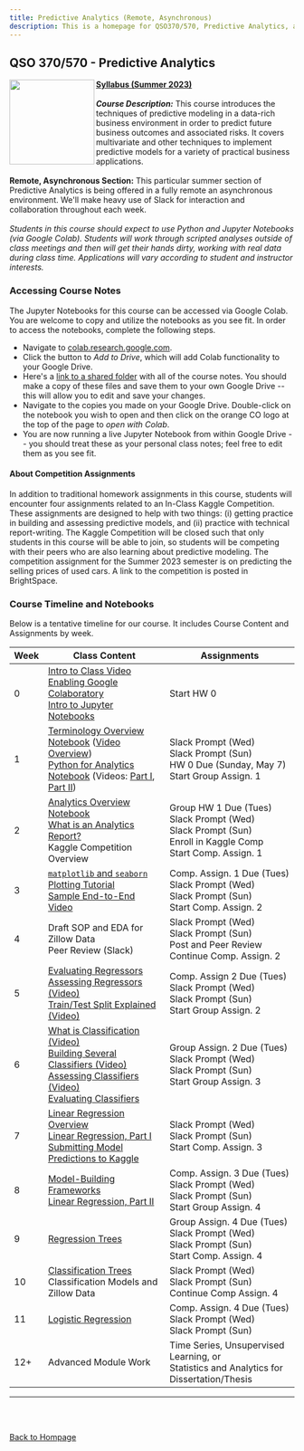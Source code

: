 ```yaml
---
title: Predictive Analytics (Remote, Asynchronous)
description: This is a homepage for QSO370/570, Predictive Analytics, at Southern New Hampshire University. The course covers predictive modeling in both the regression and classification settings. Topics covered include linear and curvi-linear regression, tree-based models, logistic regression, cross-validation, hyperparameter tuning, model assessment, and more.
---
```


## QSO 370/570 - Predictive Analytics

<img src="/SiteFiles/PredictiveAnalytics.jpg" align="left" width=150>[**Syllabus (Summer 2023)**](https://drive.google.com/file/d/1qLpncU502GH8MyOKrimO3Z2542lPtfpA/view?usp=share_link)<br/>
<br/>
***Course Description:*** This course introduces the techniques of predictive modeling in a data-rich business 
environment in order to predict future business outcomes and associated risks. It covers multivariate and other 
techniques to implement predictive models for a variety of practical business applications.<br/>
<br/>
**Remote, Asynchronous Section:** This particular summer section of Predictive Analytics is being offered in a fully 
remote an asynchronous environment. We'll make heavy use of Slack for interaction and collaboration throughout each
week.<br/>
<br/>
*Students in this course should expect to use Python and Jupyter Notebooks (via Google Colab). Students will work 
through scripted analyses outside of class meetings and then will get their hands dirty, working with real data during 
class time. Applications will vary according to student and instructor interests.*

### Accessing Course Notes

The Jupyter Notebooks for this course can be accessed via Google Colab. You are welcome to copy and utilize the notebooks 
as you see fit. In order to access the notebooks, complete the following steps.  
+ Navigate to [colab.research.google.com](colab.research.google.com).
+ Click the button to *Add to Drive*, which will add Colab functionality to your Google Drive.
+ Here's a [link to a shared folder](https://drive.google.com/drive/folders/1NKhGM_PLrXzsRP5aqecvIrPeJWWYJp-g?usp=share_link) 
with all of the course notes. You should make a copy of these files and save them to your own Google Drive -- this will allow 
you to edit and save your changes.
+ Navigate to the copies you made on your Google Drive. Double-click on the notebook you wish to open and then click on the 
orange CO logo at the top of the page to *open with Colab*.
+ You are now running a live Jupyter Notebook from within Google Drive -- you should treat these as your personal class notes; 
feel free to edit them as you see fit.

#### About Competition Assignments

In addition to traditional homework assignments in this course, students will encounter four assignments related to an 
In-Class Kaggle Competition. These assignments are designed to help with two things: (i) getting practice in building and 
assessing predictive models, and (ii) practice with technical report-writing. The Kaggle Competition will be closed such that 
only students in this course will be able to join, so students will be competing with their peers who are also learning about 
predictive modeling. The competition assignment for the Summer 2023 semester is on predicting the selling prices of used cars. 
A link to the competition is posted in BrightSpace.

### Course Timeline and Notebooks

Below is a tentative timeline for our course. It includes Course Content and Assignments by week.

| Week | Class Content | Assignments |
|---------------|--------------|--------------|
| 0 | [Intro to Class Video](https://youtu.be/pjeqjpvAm88)<br/> [Enabling Google Colaboratory](https://youtu.be/y_yRHa0nF1w) <br/> [Intro to Jupyter Notebooks](https://youtu.be/PiZ4DOz-8Qg) | Start HW 0 |
| 1 | [Terminology Overview Notebook](https://drive.google.com/file/d/17lKP6we86m62OYsn4QGKST3Po-3XF8jD/view?usp=share_link) ([Video Overview](https://youtu.be/wTLqhm42skM)) <br/> [Python for Analytics Notebook](https://drive.google.com/file/d/186A8tMcz_6B0UhpVZVXBTiXjvgnwe5hB/view?usp=share_link) (Videos: [Part I](https://youtu.be/VXKTCAAX-GE), [Part II](https://youtu.be/MR0lOgFiM3g)) | Slack Prompt (Wed) <br/> Slack Prompt (Sun) <br/> HW 0 Due (Sunday, May 7) <br/> Start Group Assign. 1 |
| 2 | [Analytics Overview Notebook](https://drive.google.com/file/d/184n1eYZK9ngIB7S6OzT8pr5OEh4uJT4M/view?usp=share_link) <br/> [What is an Analytics Report?](https://agmath.github.io/RegressionCourse/WhatIsAnAnalyticsReport.html) <br/> Kaggle Competition Overview | Group HW 1 Due (Tues) <br/> Slack Prompt (Wed) <br/> Slack Prompt (Sun) <br/> Enroll in Kaggle Comp <br/> Start Comp. Assign. 1 |
| 3 | [`matplotlib` and `seaborn` Plotting Tutorial](https://drive.google.com/file/d/18kt8fZPlHXFBNRpk2p5TSIW9_tomng3u/view?usp=share_link) <br/> [Sample End-to-End Video](https://youtu.be/crM7yqiXgck) | Comp. Assign. 1 Due (Tues) <br/> Slack Prompt (Wed) <br/> Slack Prompt (Sun) <br/> Start Comp. Assign. 2 |
| 4 | Draft SOP and EDA for Zillow Data <br/> Peer Review (Slack) | Slack Prompt (Wed) <br/> Slack Prompt (Sun)<br/> Post and Peer Review<br/> Continue Comp. Assign. 2 |
| 5 | [Evaluating Regressors](https://drive.google.com/file/d/18jucL0LnWhe1uN2O7lO4bf-YSdHYVN3T/view?usp=share_link)<br/> [Assessing Regressors (Video)](https://youtu.be/I3pEXOCufrk) <br/> [Train/Test Split Explained (Video)](https://youtu.be/CpiTxg6iwS8) | Comp. Assign 2 Due (Tues) <br/> Slack Prompt (Wed) <br/> Slack Prompt (Sun) <br/> Start Group Assign. 2 |
| 6 | [What is Classification (Video)](https://youtu.be/MGM7sA-RTHE)<br/> [Building Several Classifiers (Video)](https://youtu.be/hSzszEssTcE) <br/> [Assessing Classifiers (Video)](https://youtu.be/yHGMOPhq8FU) <br/> [Evaluating Classifiers](https://drive.google.com/file/d/18M85UU8EyJzs_NBv5kV-M2eqnhEq-EzN/view?usp=share_link) <br/> | Group Assign. 2 Due (Tues) <br/> Slack Prompt (Wed) <br/> Slack Prompt (Sun) <br/> Start Group Assign. 3 |
| 7 | [Linear Regression Overview](https://colab.research.google.com/drive/1NjpK2UISh3AR3rs66CkP19YQ-CgAJ76p?usp=share_link) <br/> [Linear Regression, Part I](https://drive.google.com/file/d/18J1sbZ6F813ncCuZ0Qq6qvDlAY-QoWcU/view?usp=share_link) <br/> [Submitting Model Predictions to Kaggle](https://youtu.be/STXsdwCc9Yc) | Slack Prompt (Wed) <br/> Slack Prompt (Sun) <br/> Start Comp. Assign. 3 |
| 8 | [Model-Building Frameworks](https://youtu.be/4vUvJzryco4) <br/> [Linear Regression, Part II](https://drive.google.com/file/d/18H5kNtdAniZprW3lyVQ3LxxlVOGrGzSY/view?usp=share_link) | Comp. Assign. 3 Due (Tues) <br/> Slack Prompt (Wed) <br/> Slack Prompt (Sun) <br/> Start Group Assign. 4 |
| 9 | [Regression Trees](https://drive.google.com/file/d/18B4AGNHGvaYHIg9B5n2P6sbOvq5lfZKG/view?usp=share_link) | Group Assign. 4 Due (Tues) <br/> Slack Prompt (Wed) <br/> Slack Prompt (Sun) <br/> Start Comp. Assign. 4 |
| 10 | [Classification Trees](https://drive.google.com/file/d/18ASV4NZu-W-DTG1i6G0Rlo_YBSOCPHqZ/view?usp=share_link) <br/> Classification Models and Zillow Data | Slack Prompt (Wed) <br/> Slack Prompt (Sun) <br/> Continue Comp Assign. 4 |
| 11 | [Logistic Regression](https://drive.google.com/file/d/189IJNNzXxWgc5HIcwZq2y9xVrikRaFFV/view?usp=share_link) | Comp. Assign. 4 Due (Tues) <br/> Slack Prompt (Wed) <br/> Slack Prompt (Sun) |
| 12+ | Advanced Module Work | Time Series, Unsupervised Learning, or <br/> Statistics and Analytics for Dissertation/Thesis |

***

<br/>
<br/>

[Back to Hompage](https://agmath.github.io/)
